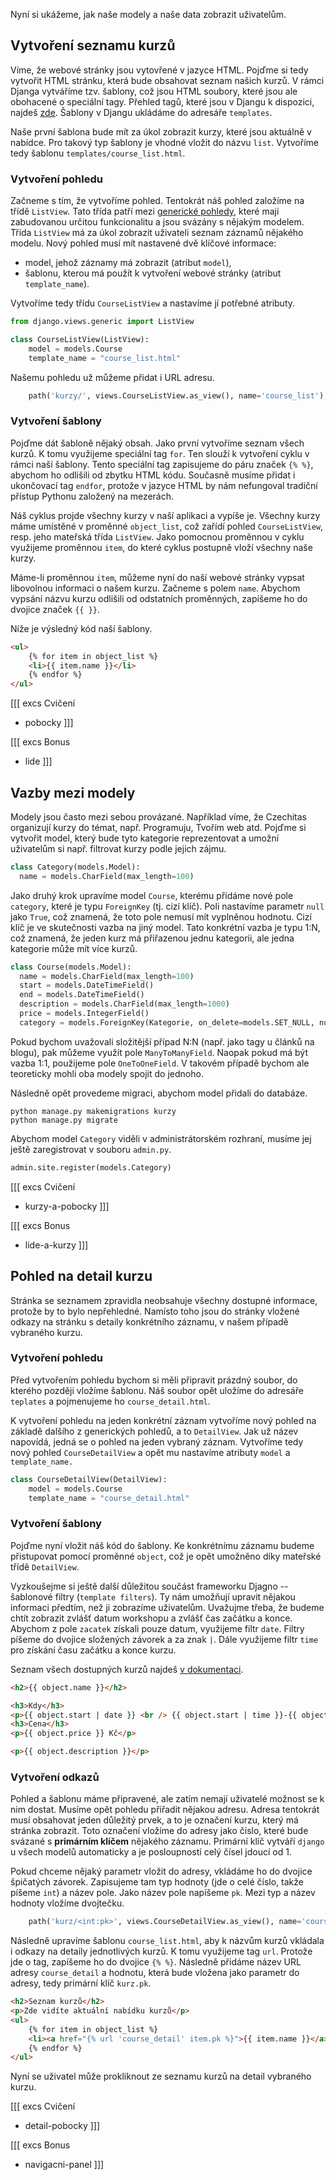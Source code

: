 Nyní si ukážeme, jak naše modely a naše data zobrazit uživatelům.

## Vytvoření seznamu kurzů

Víme, že webové stránky jsou vytovřené v jazyce HTML. Pojďme si tedy vytvořit HTML stránku, která bude obsahovat seznam našich kurzů. V rámci Djanga vytváříme tzv. šablony, což jsou HTML soubory, které jsou ale obohacené o speciální tagy. Přehled tagů, které jsou v Djangu k dispozici, najdeš [zde](https://docs.djangoproject.com/en/3.2/ref/templates/builtins/). Šablony v Djangu ukládáme do adresáře `templates`.

Naše první šablona bude mít za úkol zobrazit kurzy, které jsou aktuálně v nabídce. Pro takový typ šablony je vhodné vložit do názvu `list`. Vytvoříme tedy šablonu `templates/course_list.html`.

### Vytvoření pohledu

Začneme s tím, že vytvoříme pohled. Tentokrát náš pohled založíme na třídě `ListView`. Tato třída patří mezi [generické pohledy](https://docs.djangoproject.com/en/3.2/topics/class-based-views/generic-display/), které mají zabudovanou určitou funkcionalitu a jsou svázány s nějakým modelem. Třída `ListView` má za úkol zobrazit uživateli seznam záznamů nějakého modelu. Nový pohled musí mít nastavené dvě klíčové informace:

- model, jehož záznamy má zobrazit (atribut `model`),
- šablonu, kterou má použít k vytvoření webové stránky (atribut `template_name`).

Vytvoříme tedy třídu `CourseListView` a nastavíme jí potřebné atributy.

```python
from django.views.generic import ListView

class CourseListView(ListView):
    model = models.Course
    template_name = "course_list.html"
```

Našemu pohledu už můžeme přidat i URL adresu.

```python
    path('kurzy/', views.CourseListView.as_view(), name='course_list'),
```

### Vytvoření šablony

Pojďme dát šabloně nějaký obsah. Jako první vytvoříme seznam všech kurzů. K tomu využijeme speciální tag `for`. Ten slouží k vytvoření cyklu v rámci naší šablony. Tento speciální tag zapisujeme do páru značek `{% %}`, abychom ho odlišili od zbytku HTML kódu. Současně musíme přidat i ukončovací tag `endfor`, protože v jazyce HTML by nám nefungoval tradiční přístup Pythonu založený na mezerách.

Náš cyklus projde všechny kurzy v naší aplikaci a vypíše je. Všechny kurzy máme umístěné v proměnné `object_list`, což zařídí pohled `CourseListView`, resp. jeho mateřská třída `ListView`. Jako pomocnou proměnnou v cyklu využijeme proměnnou `item`, do které cyklus postupně vloží všechny naše kurzy.

Máme-li proměnnou `item`, můžeme nyní do naší webové stránky vypsat libovolnou informaci o našem kurzu. Začneme s polem `name`. Abychom vypsání názvu kurzu odlišili od odstatních proměnných, zapíšeme ho do dvojice značek `{{ }}`.

Níže je výsledný kód naší šablony.

```html
<ul>
    {% for item in object_list %}
    <li>{{ item.name }}</li>
    {% endfor %}
</ul>
```

[[[ excs Cvičení
- pobocky
]]]

[[[ excs Bonus
- lide
]]]


## Vazby mezi modely

Modely jsou často mezi sebou provázané. Například víme, že Czechitas organizují kurzy do témat, např. Programuju, Tvořím web atd. Pojďme si vytvořit model, který bude tyto kategorie reprezentovat a umožní uživatelům si např. filtrovat kurzy podle jejich zájmu.

```python
class Category(models.Model):
  name = models.CharField(max_length=100)
```

Jako druhý krok upravíme model `Course`, kterému přidáme nové pole `category`, které je typu `ForeignKey` (tj. cizí klíč). Poli nastavíme parametr `null` jako `True`, což znamená, že toto pole nemusí mít vyplněnou hodnotu. Cizí klíč je ve skutečnosti vazba na jiný model. Tato konkrétní vazba je typu 1:N, což znamená, že jeden kurz má přiřazenou jednu kategorii, ale jedna kategorie může mít více kurzů.

```python
class Course(models.Model):
  name = models.CharField(max_length=100)
  start = models.DateTimeField()
  end = models.DateTimeField()
  description = models.CharField(max_length=1000)
  price = models.IntegerField()
  category = models.ForeignKey(Kategorie, on_delete=models.SET_NULL, null=True)
```

Pokud bychom uvažovali složitější případ N:N (např. jako tagy u článků na blogu), pak můžeme využít pole `ManyToManyField`. Naopak pokud má být vazba 1:1, použijeme pole `OneToOneField`. V takovém případě bychom ale teoreticky mohli oba modely spojit do jednoho.

Následně opět provedeme migraci, abychom model přidali do databáze.

```
python manage.py makemigrations kurzy
python manage.py migrate
```

Abychom model `Category` viděli v administrátorském rozhraní, musíme jej ještě zaregistrovat v souboru `admin.py`.

```python
admin.site.register(models.Category)
```

[[[ excs Cvičení
- kurzy-a-pobocky
]]]

[[[ excs Bonus
- lide-a-kurzy
]]]


## Pohled na detail kurzu

Stránka se seznamem zpravidla neobsahuje všechny dostupné informace, protože by to bylo nepřehledné. Namísto toho jsou do stránky vložené odkazy na stránku s detaily konkrétního záznamu, v našem případě vybraného kurzu.

### Vytvoření pohledu

Před vytvořením pohledu bychom si měli připravit prázdný soubor, do kterého později vložíme šablonu. Náš soubor opět uložíme do adresáře `teplates` a pojmenujeme ho `course_detail.html`.

K vytvoření pohledu na jeden konkrétní záznam vytvoříme nový pohled na základě dalšího z generických pohledů, a to `DetailView`. Jak už název napovídá, jedná se o pohled na jeden vybraný záznam. Vytvoříme tedy nový pohled `CourseDetailView` a opět mu nastavíme atributy `model` a `template_name.`

```python
class CourseDetailView(DetailView):
    model = models.Course
    template_name = "course_detail.html"
```

### Vytvoření šablony

Pojďme nyní vložit náš kód do šablony. Ke konkrétnímu záznamu budeme přistupovat pomocí proměnné `object`, což je opět umožněno díky mateřské třídě `DetailView`.

Vyzkoušejme si ještě další důležitou součást frameworku Djagno -- šablonové filtry (`template filters`). Ty nám umožňují upravit nějakou informaci předtím, než ji zobrazíme uživatelům. Uvažujme třeba, že budeme chtít zobrazit zvlášť datum workshopu a zvlášť čas začátku a konce. Abychom z pole `zacatek` získali pouze datum, využijeme filtr `date`. Filtry píšeme do dvojice složených závorek a za znak `|`. Dále využijeme filtr `time` pro získání času začátku a konce kurzu.

Seznam všech dostupných kurzů najdeš [v dokumentaci](https://docs.djangoproject.com/en/3.2/ref/templates/builtins/).

```html
<h2>{{ object.name }}</h2>

<h3>Kdy</h3>
<p>{{ object.start | date }} <br /> {{ object.start | time }}-{{ object.end | time }}</p>
<h3>Cena</h3>
<p>{{ object.price }} Kč</p>

<p>{{ object.description }}</p>
```

### Vytvoření odkazů

Pohled a šablonu máme připravené, ale zatím nemají uživatelé možnost se k nim dostat. Musíme opět pohledu přiřadit nějakou adresu. Adresa tentokrát musí obsahovat jeden důležitý prvek, a to je označení kurzu, který má stránka zobrazit. Toto označení vložíme do adresy jako číslo, které bude svázané s **primárním klíčem** nějakého záznamu. Primární klíč vytváří `django` u všech modelů automaticky a je posloupností celý čísel jdoucí od 1.

Pokud chceme nějaký parametr vložit do adresy, vkládáme ho do dvojice špičatých závorek. Zapisujeme tam typ hodnoty (jde o celé číslo, takže píšeme `int`) a název pole. Jako název pole napíšeme `pk`. Mezi typ a název hodnoty vložíme dvojtečku.

```python
    path('kurz/<int:pk>', views.CourseDetailView.as_view(), name='course_detail'),
```

Následně upravíme šablonu `course_list.html`, aby k názvům kurzů vkládala i odkazy na detaily jednotlivých kurzů. K tomu využijeme tag `url`. Protože jde o tag, zapíšeme ho do dvojice `{% %}`. Následně přidáme název URL adresy `course_detail` a hodnotu, která bude vložena jako parametr do adresy, tedy primární klíč `kurz.pk`.

```html
<h2>Seznam kurzů</h2>
<p>Zde vidíte aktuální nabídku kurzů</p>
<ul>
    {% for item in object_list %}
    <li><a href="{% url 'course_detail' item.pk %}">{{ item.name }}</a></li>
    {% endfor %}
</ul>
```

Nyní se uživatel může prokliknout ze seznamu kurzů na detail vybraného kurzu.

[[[ excs Cvičení
- detail-pobocky
]]]

[[[ excs Bonus
- navigacni-panel
]]]

